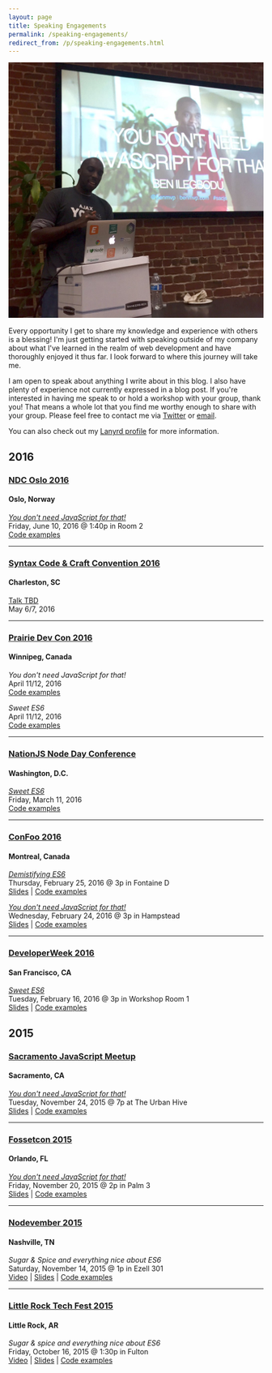 ```yaml
---
layout: page
title: Speaking Engagements
permalink: /speaking-engagements/
redirect_from: /p/speaking-engagements.html
---
```


![speaking at Sacramento JS Meetup](/img/sacjs-no-js-closeup.jpg)

Every opportunity I get to share my knowledge and experience with others is a blessing! I'm just getting started with speaking outside of my company about what I've learned in the realm of web development and have thoroughly enjoyed it thus far. I look forward to where this journey will take me.

I am open to speak about anything I write about in this blog. I also have plenty of experience not currently expressed in a blog post. If you're interested in having me speak to or hold a workshop with your group, thank you! That means a whole lot that you find me worthy enough to share with your group. Please feel free to contact me via [Twitter](https://twitter.com/benmvp) or [email](mailto:ben@benmvp.com).

You can also check out my [Lanyrd profile](http://lanyrd.com/profile/benmvp/) for more information.

## 2016

### [NDC Oslo 2016](http://ndcoslo.com/)

#### Oslo, Norway

[_You don't need JavaScript for that!_](http://ndcoslo2016.oktaset.com/t-32738)  
Friday, June 10, 2016 @ 1:40p in Room 2   
[Code examples](/you-dont-need-js-for-that)  

----------

### [Syntax Code & Craft Convention 2016](http://2016.syntaxcon.com/)

#### Charleston, SC

[Talk TBD](https://2016.syntaxcon.com/speaker/ben-ilegbodu/)  
May 6/7, 2016  

----------

### [Prairie Dev Con 2016](http://www.prairiedevcon.com/)

#### Winnipeg, Canada

_You don't need JavaScript for that!_  
April 11/12, 2016  
[Code examples](/you-dont-need-js-for-that)  

_Sweet ES6_  
April 11/12, 2016  
[Code examples](https://github.com/benmvp/learning-es6)

----------

### [NationJS Node Day Conference](http://nationjs.com/)

#### Washington, D.C.

[_Sweet ES6_](http://nationjs.com/program#ben_ilegbodu)  
Friday, March 11, 2016  
[Code examples](https://github.com/benmvp/learning-es6)

----------

### [ConFoo 2016](http://confoo.ca/en/2016/)

#### Montreal, Canada

[_Demistifying ES6_](http://confoo.ca/en/2016/session/demystifying-es6)  
Thursday, February 25, 2016 @ 3p in Fontaine D  
[Slides](http://www.benmvp.com/slides/confoo2016-es6.html) | [Code examples](https://github.com/benmvp/learning-es6)  

[_You don't need JavaScript for that!_](http://confoo.ca/en/2016/session/you-don-t-need-javascript-for-that)  
Wednesday, February 24, 2016 @ 3p in Hampstead  
[Slides](http://www.benmvp.com/slides/confoo2016-no-js.html) | [Code examples](/you-dont-need-js-for-that)  

----------

### [DeveloperWeek 2016](http://developerweek.com/)

#### San Francisco, CA

[_Sweet ES6_](http://embed.bonfyreapp.com/embed/agenda/7d9083ec2502b7427ce6380556ac24cc/session/oUzP2h9glzxcxMS4AMYw2g**)  
Tuesday, February 16, 2016 @ 3p in Workshop Room 1  
[Slides](http://www.benmvp.com/slides/devweek2016-es6.html) | [Code examples](https://github.com/benmvp/learning-es6)  


## 2015

### [Sacramento JavaScript Meetup](http://www.meetup.com/The-Sacramento-Javascript-Meetup/)

#### Sacramento, CA

[_You don't need JavaScript for that!_](http://www.meetup.com/The-Sacramento-Javascript-Meetup/events/226841739/)  
Tuesday, November 24, 2015 @ 7p at The Urban Hive  
[Slides](http://www.benmvp.com/slides/sacjs2015-no-js.html) | [Code examples](/you-dont-need-js-for-that)  

----------

### [Fossetcon 2015](http://fossetcon.org/2015/)

#### Orlando, FL

[_You don't need JavaScript for that!_](http://fossetcon.org/2015/sessions/you-don%E2%80%99t-need-javascript)  
Friday, November 20, 2015 @ 2p in Palm 3  
[Slides](http://www.benmvp.com/slides/fossetcon2015-no-js.html) | [Code examples](/you-dont-need-js-for-that)  

----------

### [Nodevember 2015](http://nodevember.org/index.html)

#### Nashville, TN

_Sugar & Spice and everything nice about ES6_  
Saturday, November 14, 2015 @ 1p in Ezell 301  
[Video](https://www.youtube.com/watch?v=x1BvUqmn8xA) | [Slides](http://www.benmvp.com/slides/nodevember2015-es6.html) | [Code examples](https://github.com/benmvp/learning-es6)  

----------

### [Little Rock Tech Fest 2015](http://lrtechfest.com/)

#### Little Rock, AR

_Sugar & spice and everything nice about ES6_  
Friday, October 16, 2015 @ 1:30p in Fulton  
[Video](http://usergroup.tv/videos/sugar-spice-and-everything-nice-about-es6) | [Slides](https://drive.google.com/file/d/0B3vWDhvtt22UNW9qQzlNb09JRDA/view) | [Code examples](https://github.com/benmvp/learning-es6)  
